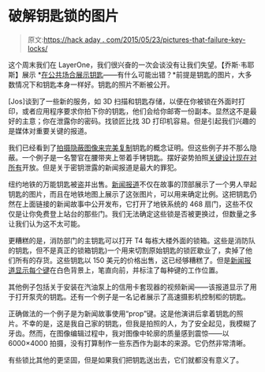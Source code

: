 # 破解钥匙锁的图片

> 原文:[https://hack aday . com/2015/05/23/pictures-that-failure-key-locks/](https://hackaday.com/2015/05/23/pictures-that-defeat-key-locks/)

这个周末我们在 LayerOne，我们很兴奋的一次会谈没有让我们失望。【乔斯·韦耶斯】展示 *[在公共场合展示钥匙](http://www.layerone.org/speakers/#josweyers)——有什么可能出错？*前提是钥匙的图片，大多数情况下和钥匙本身一样好。钥匙的照片不断被公开。

[Jos]谈到了一些新的服务，如 3D 扫描和钥匙存储，以便在你被锁在外面时打印，或者应用程序要求你拍下你的钥匙，他们会给你邮寄一份副本。显然这不是最好的主意；你在泄露你的密码。找锁匠比找 3D 打印机容易。但是引起我们兴趣的是媒体对重要关键的报道。

我们已经看到了[拍摄隐蔽图像来完美复制](http://hackaday.com/2009/09/22/photographic-key-duplication/)钥匙的概念证明。但这些例子并不那么隐蔽。一个例子是一名警官在腰带夹上带着手铐钥匙。摆好姿势拍照[关键设计现在对所有](http://ke.y.nu/)开放。但是关于密钥泄露的新闻报道是最大的罪犯。

纽约地铁的万能钥匙被盗并出售。[新闻报道](http://www.nydailynews.com/new-york/magic-keys-open-gates-468-subway-stations-27-article-1.165578)不仅在故事的顶部展示了一个男人举起钥匙的图片，而且在地铁地图上展示了这张图片，可以用来确定比例。这把钥匙仍然在上面链接的新闻故事中公开发布，它打开了地铁系统的 468 扇门，这些不仅仅是让你免费登上站台的那些门。我们无法确定这些锁是否被更换过，但数量之多让我们认为这不太可能。

更糟糕的是，消防部门的主钥匙可以打开 T4 每栋大楼外面的锁箱。这些是消防队的钥匙，但不是真正的锁箱钥匙)一个用来切割原始钥匙的锁匠歇业了，卖掉了他们所有的存货。这些钥匙以 150 美元的价格出售，这已经够糟糕了。但是[新闻报道显示每个键](http://www.dailymail.co.uk/news/article-2210810/Daniel-Ferraris-Retired-locksmith-selling-master-keys-New-York-City.html)在白色背景上，笔直向前，并标注了每种键的工作位置。

其他例子包括关于安装在汽油泵上的信用卡套现器的视频新闻——该报道显示了用于打开泵壳的钥匙。还有一个例子是一名记者展示了高速摄影机控制柜的钥匙。

正确做法的一个例子是为新闻故事使用“prop”键。这是他演讲后拿着钥匙的照片。不幸的是，这是我自己家的钥匙，但我是拍照的人，为了安全起见，我模糊了牙齿。然而，在图像编辑过程中，我对图像中轮廓的质量感到震惊——以 6000×4000 拍摄，没有打算制作一些东西作为副本的来源。它仍然非常清晰。

有些锁比其他的更坚固，但是如果我们把钥匙送出去，它们就都没有意义了。